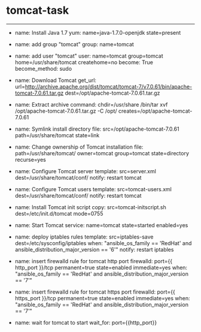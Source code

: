 # tomcat-task
---
- name: Install Java 1.7
  yum: name=java-1.7.0-openjdk state=present

- name: add group "tomcat"
  group: name=tomcat

- name: add user "tomcat"
  user: name=tomcat group=tomcat home=/usr/share/tomcat createhome=no
  become: True
  become_method: sudo

- name: Download Tomcat
  get_url: url=http://archive.apache.org/dist/tomcat/tomcat-7/v7.0.61/bin/apache-tomcat-7.0.61.tar.gz dest=/opt/apache-tomcat-7.0.61.tar.gz

- name: Extract archive
  command: chdir=/usr/share /bin/tar xvf /opt/apache-tomcat-7.0.61.tar.gz -C /opt/ creates=/opt/apache-tomcat-7.0.61

- name: Symlink install directory
  file: src=/opt/apache-tomcat-7.0.61 path=/usr/share/tomcat state=link

- name: Change ownership of Tomcat installation
  file: path=/usr/share/tomcat/ owner=tomcat group=tomcat state=directory recurse=yes

- name: Configure Tomcat server
  template: src=server.xml dest=/usr/share/tomcat/conf/
  notify: restart tomcat

- name: Configure Tomcat users
  template: src=tomcat-users.xml dest=/usr/share/tomcat/conf/
  notify: restart tomcat

- name: Install Tomcat init script
  copy: src=tomcat-initscript.sh dest=/etc/init.d/tomcat mode=0755

- name: Start Tomcat
  service: name=tomcat state=started enabled=yes

- name: deploy iptables rules
  template: src=iptables-save dest=/etc/sysconfig/iptables
  when: "ansible_os_family == 'RedHat' and ansible_distribution_major_version == '6'"
  notify: restart iptables

- name: insert firewalld rule for tomcat http port
  firewalld: port={{ http_port }}/tcp permanent=true state=enabled immediate=yes
  when: "ansible_os_family == 'RedHat' and ansible_distribution_major_version == '7'"

- name: insert firewalld rule for tomcat https port
  firewalld: port={{ https_port }}/tcp permanent=true state=enabled immediate=yes
  when: "ansible_os_family == 'RedHat' and ansible_distribution_major_version == '7'"

- name: wait for tomcat to start
  wait_for: port={{http_port}}

